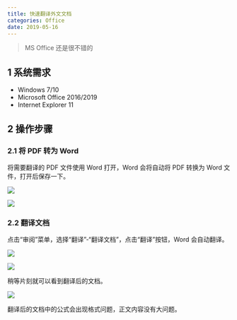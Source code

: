 ```yaml
---
title: 快速翻译外文文档
categories: Office
date: 2019-05-16
---
```


> MS Office 还是很不错的

## 1 系统需求

- Windows 7/10
- Microsoft Office 2016/2019
- Internet Explorer 11

<!--more-->

## 2 操作步骤

### 2.1 将 PDF 转为 Word

将需要翻译的 PDF 文件使用 Word 打开，Word 会将自动将 PDF 转换为 Word 文件，打开后保存一下。

![](https://cdn.ipear.ml/paper/1.png)

![](https://cdn.ipear.ml/paper/2.png)

### 2.2 翻译文档

点击“审阅”菜单，选择“翻译”-“翻译文档”，点击“翻译”按钮，Word 会自动翻译。

![](https://cdn.ipear.ml/paper/3.png)

![](https://cdn.ipear.ml/paper/4.png)

稍等片刻就可以看到翻译后的文档。

![](https://cdn.ipear.ml/paper/5.png)

翻译后的文档中的公式会出现格式问题，正文内容没有大问题。